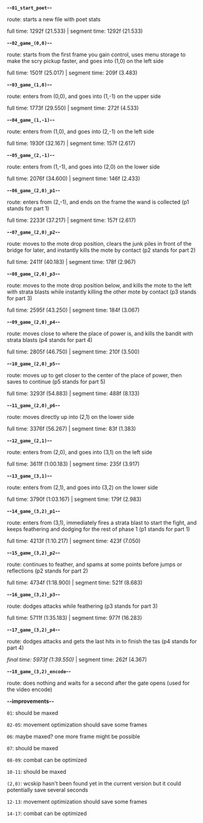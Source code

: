 **--`01_start_poet`--**

route: starts a new file with poet stats

full time: 1292f (21.533) | segment time: 1292f (21.533)

**--`02_game_(0,0)`--**

route: starts from the first frame you gain control, uses menu storage to make the scry pickup faster, and goes into (1,0) on the left side

full time: 1501f (25.017) | segment time: 209f (3.483)

**--`03_game_(1,0)`--**

route: enters from (0,0), and goes into (1,-1) on the upper side

full time: 1773f (29.550) | segment time: 272f (4.533)

**--`04_game_(1,-1)`--**

route: enters from (1,0), and goes into (2,-1) on the left side

full time: 1930f (32.167) | segment time: 157f (2.617)

**--`05_game_(2,-1)`--**

route: enters from (1,-1), and goes into (2,0) on the lower side

full time: 2076f (34.600) | segment time: 146f (2.433)

**--`06_game_(2,0)_p1`--**

route: enters from (2,-1), and ends on the frame the wand is collected (p1 stands for part 1)

full time: 2233f (37.217) | segment time: 157f (2.617)

**--`07_game_(2,0)_p2`--**

route: moves to the mote drop position, clears the junk piles in front of the bridge for later, and instantly kills the mote by contact (p2 stands for part 2)

full time: 2411f (40.183) | segment time: 178f (2.967)

**--`08_game_(2,0)_p3`--**

route: moves to the mote drop position below, and kills the mote to the left with strata blasts while instantly killing the other mote by contact (p3 stands for part 3)

full time: 2595f (43.250) | segment time: 184f (3.067)

**--`09_game_(2,0)_p4`--**

route: moves close to where the place of power is, and kills the bandit with strata blasts (p4 stands for part 4)

full time: 2805f (46.750) | segment time: 210f (3.500)

**--`10_game_(2,0)_p5`--**

route: moves up to get closer to the center of the place of power, then saves to continue (p5 stands for part 5)

full time: 3293f (54.883) | segment time: 488f (8.133)

**--`11_game_(2,0)_p6`--**

route: moves directly up into (2,1) on the lower side

full time: 3376f (56.267) | segment time: 83f (1.383)

**--`12_game_(2,1)`--**

route: enters from (2,0), and goes into (3,1) on the left side

full time: 3611f (1:00.183) | segment time: 235f (3.917)

**--`13_game_(3,1)`--**

route: enters from (2,1), and goes into (3,2) on the lower side

full time: 3790f (1:03.167) | segment time: 179f (2.983)

**--`14_game_(3,2)_p1`--**

route: enters from (3,1), immediately fires a strata blast to start the fight, and keeps feathering and dodging for the rest of phase 1 (p1 stands for part 1)

full time: 4213f (1:10.217) | segment time: 423f (7.050)

**--`15_game_(3,2)_p2`--**

route: continues to feather, and spams at some points before jumps or reflections (p2 stands for part 2)

full time: 4734f (1:18.900) | segment time: 521f (8.683)

**--`16_game_(3,2)_p3`--**

route: dodges attacks while feathering (p3 stands for part 3)

full time: 5711f (1:35.183) | segment time: 977f (16.283)

**--`17_game_(3,2)_p4`--**

route: dodges attacks and gets the last hits in to finish the tas (p4 stands for part 4)

*final time: 5973f (1:39.550)* | segment time: 262f (4.367)

**--`18_game_(3,2)_encode`--**

route: does nothing and waits for a second after the gate opens (used for the video encode)

**--improvements--**

`01`: should be maxed

`02-05`: movement optimization should save some frames

`06`: maybe maxed? one more frame might be possible

`07`: should be maxed

`08-09`: combat can be optimized

`10-11`: should be maxed

`(2,0)`: wcskip hasn't been found yet in the current version but it could potentially save several seconds

`12-13`: movement optimization should save some frames

`14-17`: combat can be optimized
